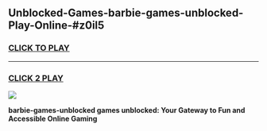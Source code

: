 
## Unblocked-Games-barbie-games-unblocked-Play-Online-#z0il5
<h3>
<a href="https://premium.freeplayer.one?title=barbie-games-unblocked&ref=27F">CLICK TO PLAY</a></h3>
<hr>

<h3>
<a href="https://premium.freeplayer.one?title=barbie-games-unblocked&ref=27F">CLICK 2 PLAY</a>
  
</h3>

<a href="https://premium.freeplayer.one?title=barbie-games-unblocked&ref=27F"><img src="https://clearcache.store/games.png"></a>


**barbie-games-unblocked games unblocked: Your Gateway to Fun and Accessible Online Gaming**
